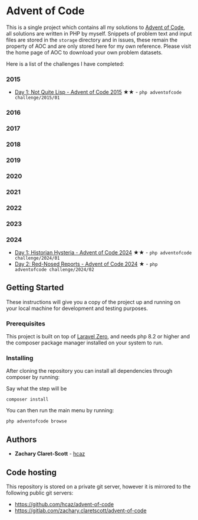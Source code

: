 # Advent of Code

This is a single project which contains all my solutions to [Advent of Code](https://adventofcode.com/), all solutions are written in PHP by myself. Snippets of problem text and input files are stored in the `storage` directory and in issues, these remain the property of AOC and are only stored here for my own reference. Please visit the home page of AOC to download your own problem datasets.

Here is a list of the challenges I have completed:

### 2015
- [Day 1: Not Quite Lisp - Advent of Code 2015](https://adventofcode.com/2015/day/1) ★★ - `php adventofcode challenge/2015/01`

### 2016

### 2017

### 2018

### 2019

### 2020

### 2021

### 2022

### 2023

### 2024
- [Day 1: Historian Hysteria - Advent of Code 2024](https://adventofcode.com/2024/day/1) ★★ - `php adventofcode challenge/2024/01`
- [Day 2: Red-Nosed Reports - Advent of Code 2024](https://adventofcode.com/2024/day/2) ★ - `php adventofcode challenge/2024/02`

## Getting Started

These instructions will give you a copy of the project up and running on
your local machine for development and testing purposes.

### Prerequisites

This project is built on top of [Laravel Zero](https://github.com/laravel-zero/laravel-zero), and needs php 8.2 or higher and the composer package manager installed on your system to run.

### Installing

After cloning the repository you can install all dependencies through composer by running:

Say what the step will be

    composer install

You can then run the main menu by running:

    php adventofcode browse

## Authors

- **Zachary Claret-Scott** -
  [hcaz](https://hcaz.io)

## Code hosting

This repository is stored on a private git server, however it is mirrored to the following public git servers:
- https://github.com/hcaz/advent-of-code
- https://gitlab.com/zachary.claretscott/advent-of-code
